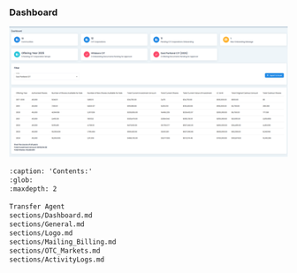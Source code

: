 
### Dashboard




![img.png](img.png)






```{toctree}
:caption: 'Contents:'
:glob:
:maxdepth: 2

Transfer Agent
sections/Dashboard.md
sections/General.md
sections/Logo.md
sections/Mailing_Billing.md
sections/OTC_Markets.md
sections/ActivityLogs.md

```
